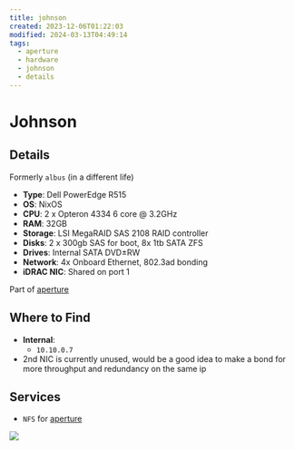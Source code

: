 ```yaml
---
title: johnson
created: 2023-12-06T01:22:03
modified: 2024-03-13T04:49:14
tags:
  - aperture
  - hardware
  - johnson
  - details
---
```


# Johnson

## Details

Formerly `albus` (in a different life)

- **Type**: Dell PowerEdge R515
- **OS**: NixOS
- **CPU**: 2 x Opteron 4334 6 core @ 3.2GHz
- **RAM**: 32GB
- **Storage**: LSI MegaRAID SAS 2108 RAID controller
- **Disks**: 2 x 300gb SAS for boot, 8x 1tb SATA ZFS
- **Drives**: Internal SATA DVD±RW
- **Network**: 4x Onboard Ethernet, 802.3ad bonding
- **iDRAC NIC**: Shared on port 1

Part of [aperture](index.md)

## Where to Find

- **Internal**:
	- `10.10.0.7`
- 2nd NIC is currently unused, would be a good idea to make a bond for more throughput and redundancy on the same ip

## Services

- `NFS` for [aperture](index.md)

![](../../res/johnson.png)
